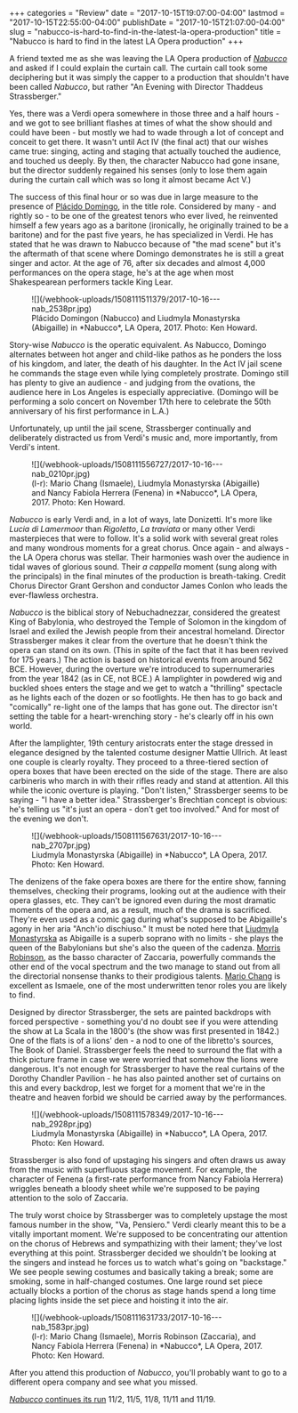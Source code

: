 +++
categories = "Review"
date = "2017-10-15T19:07:00-04:00"
lastmod = "2017-10-15T22:55:00-04:00"
publishDate = "2017-10-15T21:07:00-04:00"
slug = "nabucco-is-hard-to-find-in-the-latest-la-opera-production"
title = "Nabucco is hard to find in the latest LA Opera production"
+++

A friend texted me as she was leaving the LA Opera production of [*Nabucco*](https://www.laopera.org/season/1718-Season/Nabucco/) and asked if I could explain the curtain call. The curtain call took some deciphering but it was simply the capper to a production that shouldn't have been called *Nabucco*, but rather "An Evening with Director Thaddeus Strassberger." 

Yes, there was a Verdi opera somewhere in those three and a half hours - and we got to see brilliant flashes at times of what the show should and could have been - but mostly we had to wade through a lot of concept and conceit to get there. It wasn't until Act IV (the final act) that our wishes came true: singing, acting and staging that actually touched the audience, and touched us deeply. By then, the character Nabucco had gone insane, but the director suddenly regained his senses (only to lose them again during the curtain call which was so long it almost became Act V.) 

The success of this final hour or so was due in large measure to the presence of [Plácido Domingo](/scene/people/placido-domingo/), in the title role. Considered by many - and rightly so - to be one of the greatest tenors who ever lived, he reinvented himself a few years ago as a baritone (ironically, he originally trained to be a baritone) and for the past five years, he has specialized in Verdi. He has stated that he was drawn to Nabucco because of "the mad scene" but it's the aftermath of that scene where Domingo demonstrates he is still a great singer and actor. At the age of 76, after six decades and almost 4,000 performances on the opera stage, he's at the age when most Shakespearean performers tackle King Lear. 

<figure data-type="image">
![](/webhook-uploads/1508111511379/2017-10-16---nab_2538pr.jpg)
<figcaption>Plácido Domingon (Nabucco) and Liudmyla Monastyrska (Abigaille) in *Nabucco*, LA Opera, 2017. Photo: Ken Howard.</figcaption>
</figure>

Story-wise *Nabucco* is the operatic equivalent. As Nabucco, Domingo alternates between hot anger and child-like pathos as he ponders the loss of his kingdom, and later, the death of his daughter. In the Act IV jail scene he commands the stage even while lying completely prostrate. Domingo still has plenty to give an audience - and judging from the ovations, the audience here in Los Angeles is especially appreciative. (Domingo will be performing a solo concert on November 17th here to celebrate the 50th anniversary of his first performance in L.A.)

Unfortunately, up until the jail scene, Strassberger continually and deliberately distracted us from Verdi's music and, more importantly, from Verdi's intent.

<figure data-type="image">
![](/webhook-uploads/1508111556727/2017-10-16---nab_0210pr.jpg)
<figcaption>(l-r): Mario Chang (Ismaele), Liudmyla Monastyrska (Abigaille) and Nancy Fabiola Herrera (Fenena) in *Nabucco*, LA Opera, 2017. Photo: Ken Howard.</figcaption>
</figure>

*Nabucco* is early Verdi and, in a lot of ways, late Donizetti. It's more like *Lucia di Lamermoor* than *Rigoletto*, *La traviata* or many other Verdi masterpieces that were to follow. It's a solid work with several great roles and many wondrous moments for a great chorus. Once again - and always - the LA Opera chorus was stellar. Their harmonies wash over the audience in tidal waves of glorious sound. Their *a cappella* moment (sung along with the principals) in the final minutes of the production is breath-taking. Credit Chorus Director Grant Gershon and conductor James Conlon who leads the ever-flawless orchestra.

*Nabucco* is the biblical story of Nebuchadnezzar, considered the greatest King of Babylonia, who destroyed the Temple of Solomon in the kingdom of Israel and exiled the Jewish people from their ancestral homeland. Director Strassberger makes it clear from the overture that he doesn't think the opera can stand on its own. (This in spite of the fact that it has been revived for 175 years.) The action is based on historical events from around 562 BCE. However, during the overture we're introduced to supernumeraries from the year 1842 (as in CE, not BCE.) A lamplighter in powdered wig and buckled shoes enters the stage and we get to watch a "thrilling" spectacle as he lights each of the dozen or so footlights. He then has to go back and "comically" re-light one of the lamps that has gone out. The director isn't setting the table for a heart-wrenching story - he's clearly off in his own world. 

After the lamplighter, 19th century aristocrats enter the stage dressed in elegance designed by the talented costume designer Mattie Ullrich. At least one couple is clearly royalty. They proceed to a three-tiered section of opera boxes that have been erected on the side of the stage. There are also carbineris who march in with their rifles ready and stand at attention. All this while the iconic overture is playing. "Don't listen," Strassberger seems to be saying - "I have a better idea." Strassberger's Brechtian concept is obvious: he's telling us "it's just an opera - don't get too involved." And for most of the evening we don't.

<figure data-type="image">
![](/webhook-uploads/1508111567631/2017-10-16---nab_2707pr.jpg)
<figcaption>Liudmyla Monastyrska (Abigaille) in *Nabucco*, LA Opera, 2017. Photo: Ken Howard.</figcaption>
</figure>

The denizens of the fake opera boxes are there for the entire show, fanning themselves, checking their programs, looking out at the audience with their opera glasses, etc. They can't be ignored even during the most dramatic moments of the opera and, as a result, much of the drama is sacrificed. They're even used as a comic gag during what's supposed to be Abigaille's agony in her aria "Anch'io dischiuso." It must be noted here that [Liudmyla Monastyrska](/scene/people/liudmyla-monastyrska/) as Abigaille is a superb soprano with no limits - she plays the queen of the Babylonians but she's also the queen of the cadenza. [Morris Robinson](/scene/people/morris-robinson/), as the basso character of Zaccaria, powerfully commands the other end of the vocal spectrum and the two manage to stand out from all the directorial nonsense thanks to their prodigious talents. [Mario Chang](/scene/people/mario-chang/) is excellent as Ismaele, one of the most underwritten tenor roles you are likely to find.

Designed by director Strassberger, the sets are painted backdrops with forced perspective - something you'd no doubt see if you were attending the show at La Scala in the 1800's (the show was first presented in 1842.) One of the flats is of a lions' den - a nod to one of the libretto's sources, The Book of Daniel. Strassberger feels the need to surround the flat with a thick picture frame in case we were worried that somehow the lions were dangerous. It's not enough for Strassberger to have the real curtains of the Dorothy Chandler Pavilion - he has also painted another set of curtains on this and every backdrop, lest we forget for a moment that we're in the theatre and heaven forbid we should be carried away by the performances.

<figure data-type="image">
![](/webhook-uploads/1508111578349/2017-10-16---nab_2928pr.jpg)
<figcaption>Liudmyla Monastyrska (Abigaille) in *Nabucco*, LA Opera, 2017. Photo: Ken Howard.</figcaption>
</figure>

Strassberger is also fond of upstaging his singers and often draws us away from the music with superfluous stage movement. For example, the character of Fenena (a first-rate performance from Nancy Fabiola Herrera) wriggles beneath a bloody sheet while we're supposed to be paying attention to the solo of Zaccaria. 

The truly worst choice by Strassberger was to completely upstage the most famous number in the show, "Va, Pensiero." Verdi clearly meant this to be a vitally important moment. We're supposed to be concentrating our attention on the chorus of Hebrews and sympathizing with their lament; they've lost everything at this point. Strassberger decided we shouldn't be looking at the singers and instead he forces us to watch what's going on "backstage." We see people sewing costumes and basically taking a break; some are smoking, some in half-changed costumes. One large round set piece actually blocks a portion of the chorus as stage hands spend a long time placing lights inside the set piece and hoisting it into the air.

<figure data-type="image">
![](/webhook-uploads/1508111631733/2017-10-16---nab_1583pr.jpg)
<figcaption>(l-r): Mario Chang (Ismaele), Morris Robinson (Zaccaria), and Nancy Fabiola Herrera (Fenena) in *Nabucco*, LA Opera, 2017. Photo: Ken Howard.</figcaption>
</figure>

After you attend this production of *Nabucco*, you'll probably want to go to a different opera company and see what you missed.

[*Nabucco* continues its run](https://www.laopera.org/season/1718-Season/Nabucco/) 11/2, 11/5, 11/8, 11/11 and 11/19.
